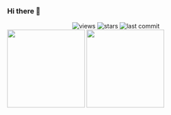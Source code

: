 ### Hi there 👋

<div align="center">
  <!-- Profile Views -->
  <img src="https://komarev.com/ghpvc/?username=sanito11&label=Profile%20views&color=50C878&style=flat-square" alt="views" />
  <!-- Github Stars -->
  <img src="https://img.shields.io/github/stars/sanito11?color=50C878&style=flat-square" alt="stars" />
  <!-- Latest commit -->
  <img src="https://img.shields.io/github/last-commit/sanito11/sanito?color=50C878&style=flat-square" alt="last commit" />
</div>


<div>
  <img height="180em" src="https://github-readme-stats.vercel.app/api?username=sanito11o&show_icons=true&include_all_commits=true&theme=merko&hide_border=true">
  <img height="180em" src="https://github-readme-stats.vercel.app/api/top-langs/?username=sanito11&layout=compact&theme=merko&hide_border=true&hide=css,html&langs_count=8">
</div>


<!--
**sanito11/sanito11** is a ✨ _special_ ✨ repository because its `README.md` (this file) appears on your GitHub profile.

Here are some ideas to get you started:

- 🔭 I’m currently working on ...
- 🌱 I’m currently learning ...
- 👯 I’m looking to collaborate on ...
- 🤔 I’m looking for help with ...
- 💬 Ask me about ...
- 📫 How to reach me: ...
- 😄 Pronouns: ...
- ⚡ Fun fact: ...
-->
